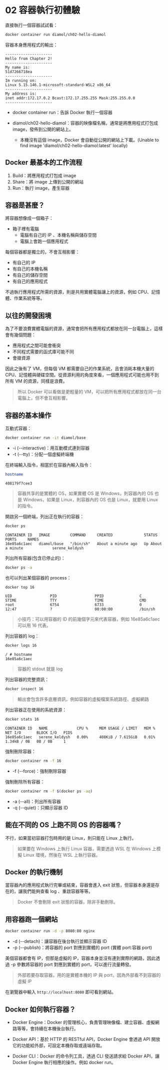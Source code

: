 # 02 容器執行初體驗

直接執行一個容器試試看：
```bash
docker container run diamol/ch02-hello-diamol
```
容器本身應用程式的輸出：
```text
---------------------
Hello from Chapter 2!
---------------------
My name is:
51d7266718ea
---------------------
Im running on:
Linux 5.15.146.1-microsoft-standard-WSL2 x86_64
---------------------
My address is:
inet addr:172.17.0.2 Bcast:172.17.255.255 Mask:255.255.0.0
---------------------
```

* docker container run：告訴 Docker 執行一個容器

* diamol/ch02-hello-diamol：容器的映像檔名稱，通常是將應用程式打包成 image，發佈到公開的網站上。
  * 本機沒有這個 image，Docker 會自動從公開的網站上下載。(Unable to find image 'diamol/ch02-hello-diamol:latest' locally)

## Docker 最基本的工作流程

1. Build：將應用程式打包成 image
2. Share：將 image 上傳到公開的網站
3. Run：執行 image，產生容器

## 容器是甚麼？

將容器想像成一個箱子：
  * 箱子裡有電腦
    * 電腦有自己的 IP 、本機名稱與儲存空間
    * 電腦上會跑一個應用程式

每個容器都是獨立的，不會互相影響：
  * 有自己的 IP
  * 有自己的本機名稱
  * 有自己的儲存空間
  * 有自己的應用程式

不過執行應用程式所需的資源，則是共用實體電腦讓上的資源，例如 CPU、記憶體、作業系統等等。

## 以往的開發困境

為了不要浪費實體電腦的資源，通常會把所有應用程式都放在同一台電腦上，這樣會有幾個問題：
  * 應用程式之間可能會衝突
  * 不同程式需要的函式庫可能不同
  * 會搶資源

因此之後有了 VM，但每個 VM 都需要自己的作業系統，且會消耗本機大量的CPU、記憶體與硬碟空間。從資源利用的角度來看，一個應用程式可能也用不到所有 VM 的資源，同樣是浪費。

> 所以 Docker 可以看做是更輕量的 VM，可以把所有應用程式都放在同一台電腦上，但不會互相影響。

## 容器的基本操作

互動式容器：
```bash
docker container run -it diamol/base
```
* -i (--interactive)：用互動模式連到容器
* -t (--tty)：分配一個虛擬終端機

在終端輸入指令，相當於在容器內輸入指令：
```bash
hostname
```
```text
408179f7cee3
```
> 容器共享的是實體的 OS，如果實體 OS 是 Windows，則容器內的 OS 也是 Windows，如果是 Linux，則容器內的 OS 也是 Linux，就要用 Linux 的指令。

開啟另一個終端，列出正在執行的容器：
```bash
docker ps
```
```text
CONTAINER ID   IMAGE         COMMAND     CREATED              STATUS              PORTS     NAMES
16e85a6c1aec   diamol/base   "/bin/sh"   About a minute ago   Up About a minute             serene_keldysh
```

列出所有容器(包含已停止的)：
```bash
docker ps -a
```

也可以列出某個容器的 process：
```bash
docker top 16
```
```text
UID                 PID                 PPID                C                   STIME               TTY                 TIME                CMD
root                6754                6733                0                   12:47               ?                   00:00:00            /bin/sh
```
> 小技巧：可以用容器的 ID 的前幾個字元來代表容器，例如 16e85a6c1aec 可以用 16 代表。

列出容器的 log：
```bash
docker logs 16
```
```text
/ # hostname
16e85a6c1aec
```
> 容器的 stdout 就是 log

列出容器的完整資訊：
```bash
docker inspect 16
```
> 輸出會包含許多底層資訊，例如容器的虛擬檔案系統路徑、虛擬網路

列出容器正在使用的系統資源：
```bash
docker stats 16
```
```text
CONTAINER ID   NAME             CPU %     MEM USAGE / LIMIT   MEM %     NET I/O       BLOCK I/O   PIDS
16e85a6c1aec   serene_keldysh   0.00%     408KiB / 7.615GiB   0.01%     1.34kB / 0B   0B / 0B     1
```

強制刪除容器：
```bash
docker container rm -f 16
```
* -f (--force)：強制刪除容器

強制刪除所有容器：
```bash
docker container rm -f $(docker ps -aq)
```
* -a (--all)：列出所有容器
* -q (--quiet)：只顯示容器 ID

## 能在不同的 OS 上跑不同 OS 的容器嗎？

不行，如果當初容器打包時用的是 Linux，則只能在 Linux 上執行。

> 如果要在 Windows 上執行 Linux 容器，需要透過 WSL 在 Windows 上模擬 Linux 環境，然後在 WSL 上執行容器。

## Docker 的執行機制

當容器內的應用程式執行完畢或結束，容器會進入 exit 狀態，但容器本身還是存在的，讓我們能夠查看 log 、重啟容器等等。

> Docker 不會刪除 exit 狀態的容器，除非手動刪除。

## 用容器跑一個網站

```bash
docker container run -d -p 8080:80 nginx
```
* -d (--detach)：讓容器在後台執行並顯示容器 ID
* -p (--publish)：將容器的 port 對應到實體的 port (實體 port:容器 port)

美個容器都會有 IP，但那是虛擬的 IP，容器本身並沒有連到實際的網路，因此透過 -p 參數將容器的 port 對應到實體的 port，可以進行流量轉發。
> 外部若要存取容器，用的是實體本機的 IP 與 port，因為外部看不到容器的虛擬 IP

在瀏覽器中輸入 `http://localhost:8080` 即可看到網站。

## Docker 如何執行容器？

* Docker Engine：Docker 的管理核心，負責管理映像檔、建立容器、虛擬網路等等，會持續在本機後台執行。

* Docker API：基於 HTTP 的 RESTful API，Docker Engine 會透過 API 開放它的功能給外部，可設定本機存取或遠端存取。

* Docker CLI：Docker 的命令列工具，透過 CLI 發送請求給 Docker API，讓 Docker Engine 執行相應的操作。例如 docker run。


